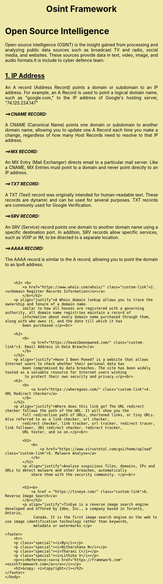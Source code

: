 <html>
    <head>
        <meta charset="UTF-8">
        <meta name="viewport" content="width=device-width, initial-scale=1.0">
        <title>Open Source Intelligence</title>
        <style>
            html{
                background-color: palegoldenrod;
            }
            h4{
                color: black;
            }
            h2{
                color: black;
            }
            .custom-link:hover{
                color: blue;
                background-color: transparent;
                text-decoration: underline;
                text-decoration-color: blue;
            }
            .custom-link{
                color: black;
                text-decoration: none;
            }
            body{
                color: black;
            }
            .special{
                margin: 0;
            }
            #hello{
                color:blue;
            }
            footer {
            text-align: center;
            padding: 3px;
            background-color: transparent;
        }
        </style>
    </head>
    <body>
        <b><h1 align = "center">
            Osint Framework 
        </h1></b>
        <h1>Open Source Intelligence</h1>
        <p align="justify">Open-source intelligence (OSINT) is the insight gained from processing and analyzing public 
            data sources such as broadcast TV and radio, social media, 
            and websites. These sources provide data in text, video, image, and audio formats.It is include to cyber defence
             team.</p>
        <h2><b>
        <a  href = "https://www.nslookup.io/" class="custom-link"><u>1. IP Address</u></a>
        </b></h2>
        <p align="justify">
            An A record (Address Record) points a domain or subdomain to an IP address. 
            For example, an A Record is used to point a logical domain name, such as "google.com," to the IP address of Google's
             hosting server, "74.125.224.147" 
        </p>
        <h4><i>==>CNAME RECORD:</i></h4>
        <p align="justify">A CNAME (Canonical Name) points one domain or subdomain to another domain name, allowing you to update one A Record 
            each time you make a change, regardless of how many Host Records need to resolve to that IP address.</p>
            <h4><i>==>MX RECORD:</i></h4>
        <p align="justify">An MX Entry (Mail Exchanger) directs email to a particular mail server. Like a CNAME, MX Entries must point to a 
            domain and never point directly to an IP address.</p>
            <h4><i>==>TXT RECORD:</i></h4>
            <p align="justify">A TXT (Text) record was originally intended for human-readable text. These records are dynamic and can be used for 
                several purposes. TXT records are commonly used for Google Verification.
            </p>
            <h4><i>==>SRV RECORD:</i></h4>
            <p align="justify">An SRV (Service) record points one domain to another domain name using a specific destination port. In addition, 
                SRV records allow specific services, such as VOIP or IM, to be directed to a separate location.</p>
                <h4><i>==>AAAA RECORD:</i></h4>
                <p align="justify">The AAAA record is similar to the A record, allowing you to point the domain to an Ipv6 address. </p>
        <br>
        
        <h2> <b>
            <a href="https://www.whois.com/whois/" class="custom-link">2. <u>Domain Register Records Information</u></a>
            </b></h2>
        <p align="justify">A Whois domain lookup allows you to trace the ownership and tenure of a domain name. 
            imilar to how all houses are registered with a governing authority, all domain name registries maintain a record of 
            information about every domain name purchased through them, along with who owns it, and the date till which it has 
            been purchased.</p><br>
            
        <h2>
            <b>
                <a href="https://haveibeenpwned.com/" class="custom-link">3. Email Address in Data Breach</a>
            </b>
        </h2>
        <p align="justify">Have I Been Pwned? is a website that allows Internet users to check whether their personal data has 
            been compromised by data breaches. The site has been widely touted as a valuable resource for Internet users wishing
             to protect their own security and privacy.</p><br>
        <h2>
            <b>
                <a href="https://wheregoes.com/" class="custom-link">4. URL Redirect Checker</a>
            </b>
        </h2>
        <p align="justify">Where does this link go? The URL redirect checker follows the path of the URL. It will show you the 
            full redirection path of URLs, shortened links, or tiny URLs. Also referred to as a link checker, url checker, 
            redirect checker, link tracker, url tracker, redirect tracer, link follower, 301 redirect checker, redirect tracker, 
            URL tester, and so on.</p><br>

            <h2>
                <b>
                    <a href="https://www.virustotal.com/gui/home/upload" class="custom-link">5. Malware Analyse</a>
                </b>
            </h2>
            <p align="justify">Analyse suspicious files, domains, IPs and URLs to detect malware and other breaches, automatically 
                share them with the security community. </p><br>    


            <h2><b>
                <a href = "https://tineye.com/" class="custom-link">6. Reverse Image Search</a>
            </b></h2>
            <p align="justify">TinEye is a reverse image search engine developed and offered by Idée, Inc., a company based in Toronto, Ontario,
                 Canada. It is the first image search engine on the web to use image identification technology rather than keywords, 
                 metadata or watermarks.</p>

    <footer>
        <hr>
        <p class="special"><i>By</i></p> 
        <p class="special"><i>Nitharshana N</i></p>
        <p class="special"><i>Tharani C</i></p>
        <p class="special"><i>Lithika V</i></p>
        <p><i>Reference:<u><a href="https://framework.com" >osintframework.com</a></u></i></p>
        <h2>&copy; <i>Copyright</i></h2>
    </footer>
    </body>
</html>
